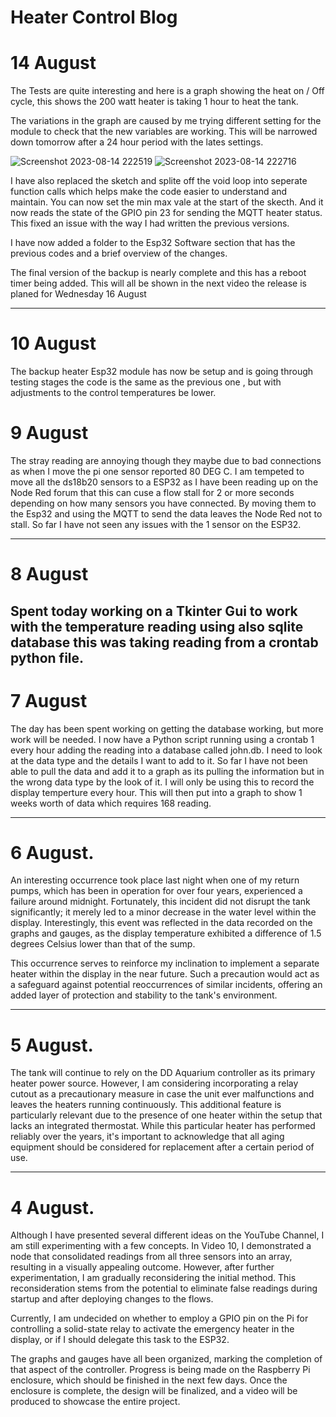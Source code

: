 # Heater Control Blog

# 14 August

The Tests are quite interesting and here is a graph showing the heat on / Off cycle, this shows the 200 watt heater is taking 1 hour to heat the tank.

The variations in the graph are caused by me trying different setting for the module to check that the new variables are working. This will be narrowed down tomorrow after a 24 hour period with the lates settings.

![Screenshot 2023-08-14 222519](https://github.com/johnmholmes/Aquarium_Monitor_V2/assets/60571002/7a960a98-2384-416c-a7c9-869a206b1195)
![Screenshot 2023-08-14 222716](https://github.com/johnmholmes/Aquarium_Monitor_V2/assets/60571002/7d8edb45-2398-44d4-bf57-19e16a674cfc)

I have also replaced the sketch and splite off the void loop into seperate function calls which helps make the code easier to understand and maintain. You can now set the min max vale at the start of the skecth. And it now reads the state of the GPIO pin 23 for sending the MQTT heater status. This fixed an issue with the way I had written the previous versions.

I have now added a folder to the Esp32 Software section that has the previous codes and a brief overview of the changes.

The final version of the backup is nearly complete and this has a reboot timer being added. This will all be shown in the next video the release is planed for Wednesday 16 August

----

# 10 August

The backup heater Esp32 module has now be setup and is going through testing stages the code is the same as the previous one , but with adjustments to the control temperatures be lower.


# 9 August

The stray reading are annoying though they maybe due to bad connections as when I move the pi one sensor reported 80 DEG C. I am tempeted to move all the ds18b20 sensors to a ESP32 as I have been reading up on the Node Red forum that this can cuse a flow stall for 2 or more seconds depending on how many sensors you have connected. By moving them to the Esp32 and using the MQTT to send the data leaves the Node Red not to stall. So far I have not seen any issues with the 1 sensor on the ESP32.

----

# 8 August

Spent today working on a Tkinter Gui to work with the temperature reading using also sqlite database this was taking reading from a crontab python file.
----

# 7 August

The day has been spent working on getting the database working, but more work will be needed. I now have a Python script running using a crontab 1 every hour adding the reading into a database called john.db. I need to look at the data type and the details I want to add to it. So far I have not been able to pull the data and add it to a graph as its pulling the information but in the wrong data type by the look of it. I will only be using this to record the display temperture every hour. This will then put into a graph to show 1 weeks worth of data which requires 168 reading.

----

# 6 August.

An interesting occurrence took place last night when one of my return pumps, which has been in operation for over four years, experienced a failure around midnight. Fortunately, this incident did not disrupt the tank significantly; it merely led to a minor decrease in the water level within the display. Interestingly, this event was reflected in the data recorded on the graphs and gauges, as the display temperature exhibited a difference of 1.5 degrees Celsius lower than that of the sump.

This occurrence serves to reinforce my inclination to implement a separate heater within the display in the near future. Such a precaution would act as a safeguard against potential reoccurrences of similar incidents, offering an added layer of protection and stability to the tank's environment.

----

# 5 August.

The tank will continue to rely on the DD Aquarium controller as its primary heater power source. However, I am considering incorporating a relay cutout as a precautionary measure in case the unit ever malfunctions and leaves the heaters running continuously. This additional feature is particularly relevant due to the presence of one heater within the setup that lacks an integrated thermostat. While this particular heater has performed reliably over the years, it's important to acknowledge that all aging equipment should be considered for replacement after a certain period of use.

-----

# 4 August.
Although I have presented several different ideas on the YouTube Channel, I am still experimenting with a few concepts. In Video 10, I demonstrated a node that consolidated readings from all three sensors into an array, resulting in a visually appealing outcome. However, after further experimentation, I am gradually reconsidering the initial method. This reconsideration stems from the potential to eliminate false readings during startup and after deploying changes to the flows.

Currently, I am undecided on whether to employ a GPIO pin on the Pi for controlling a solid-state relay to activate the emergency heater in the display, or if I should delegate this task to the ESP32.

The graphs and gauges have all been organized, marking the completion of that aspect of the controller. Progress is being made on the Raspberry Pi enclosure, which should be finished in the next few days. Once the enclosure is complete, the design will be finalized, and a video will be produced to showcase the entire project.
